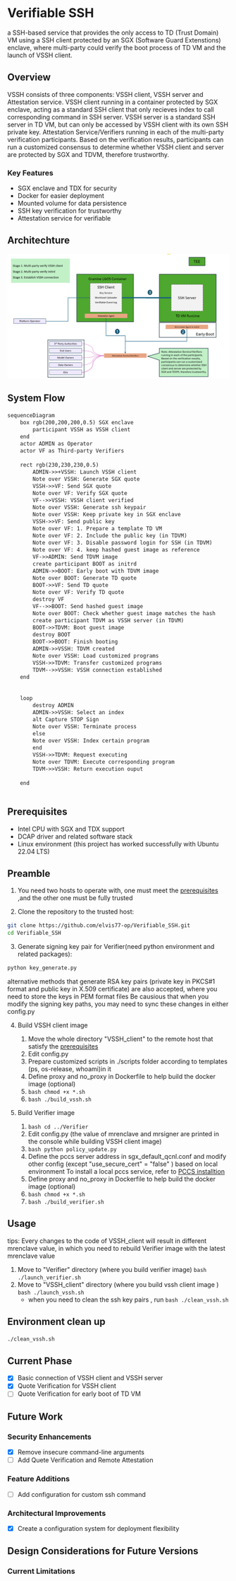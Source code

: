 # Verifiable SSH
a SSH-based service that provides the only access to TD (Trust Domain) VM using a SSH client protected by an SGX (Software Guard Extenstions) enclave, where multi-party could verify the boot process of TD VM and the launch of VSSH client.

## Overview

VSSH consists of three components: VSSH client, VSSH server and Attestation service.
VSSH client running in a container protected by SGX enclave, acting as a standard SSH client that only recieves index to call corresponding command in SSH server. VSSH server is a standard SSH server in TD VM, but can only be accessed by VSSH client with its own SSH private key. Attestation Service/Verifiers running in each of the multi-party verification participants. Based on the verification results, participants can run a customized consensus to determine whether VSSH client and server are protected by SGX and TDVM, therefore trustworthy.


### Key Features

- SGX enclave and TDX for security
- Docker for easier deployment
- Mounted volume for data persistence
- SSH key verification for trustworthy
- Attestation service for verifiable

## Architechture
![Architecture.png](images/architecture.png)
## System Flow

```mermaid
sequenceDiagram
    box rgb(200,200,200,0.5) SGX enclave
        participant VSSH as VSSH client
    end
    actor ADMIN as Operator
    actor VF as Third-party Verifiers

    rect rgb(230,230,230,0.5)
        ADMIN->>+VSSH: Launch VSSH client
        Note over VSSH: Generate SGX quote
        VSSH->>VF: Send SGX quote
        Note over VF: Verify SGX quote
        VF-->>VSSH: VSSH client verified
        Note over VSSH: Generate ssh keypair
        Note over VSSH: Keep private key in SGX enclave
        VSSH->>VF: Send public key
        Note over VF: 1. Prepare a template TD VM
        Note over VF: 2. Include the public key (in TDVM)
        Note over VF: 3. Disable password login for SSH (in TDVM)
        Note over VF: 4. keep hashed guest image as reference
        VF->>ADMIN: Send TDVM image
        create participant BOOT as initrd
        ADMIN->>BOOT: Early boot with TDVM image
        Note over BOOT: Generate TD quote
        BOOT->>VF: Send TD quote
        Note over VF: Verify TD quote 
        destroy VF
        VF-->>BOOT: Send hashed guest image
        Note over BOOT: Check whether guest image matches the hash
        create participant TDVM as VSSH server (in TDVM)
        BOOT->>TDVM: Boot guest image
        destroy BOOT
        BOOT->>BOOT: Finish booting
        ADMIN->>VSSH: TDVM created
        Note over VSSH: Load customized programs
        VSSH->>TDVM: Transfer customized programs
        TDVM-->>VSSH: VSSH connection established
    end 

    
    loop 
        destroy ADMIN
        ADMIN->>VSSH: Select an index
        alt Capture STOP Sign
        Note over VSSH: Terminate process
        else
        Note over VSSH: Index certain program
        end
        VSSH->>TDVM: Request executing
        Note over TDVM: Execute corresponding program
        TDVM->>VSSH: Return execution ouput

    end
    
```

## Prerequisites

- Intel CPU with SGX and TDX support
- DCAP driver and related software stack
- Linux environment (this project has worked successfully with Ubuntu 22.04 LTS)

## Preamble
1. You need two hosts to operate with, one must meet the [prerequisites](#prerequisites) ,and the other one must be fully trusted

2. Clone the repository to the trusted host:
```bash
git clone https://github.com/elvis77-op/Verifiable_SSH.git
cd Verifiable_SSH
```

3. Generate signing key pair for Verifier(need python environment and related packages):
```bash
python key_generate.py
```
alternative methods that generate RSA key pairs (private key in PKCS#1 format and public key in X.509 certificate) are also accepted, where you need to store the keys in PEM format files
Be causious that when you modify the signing key paths, you may need to sync these changes in either config.py

4. Build VSSH client image
    1. Move the whole directory "VSSH_client" to the remote host that satisfy the [prerequisites](#prerequisites)
    2. Edit config.py
    3. Prepare customized scripts in ./scripts folder according to templates (ps, os-release, whoami)in it
    4. Define proxy and no_proxy in Dockerfile to help build the docker image (optional)
    5. ```bash chmod +x *.sh```
    6. ```bash ./build_vssh.sh ```

5. Build Verifier image
    1. ```bash cd ../Verifier ```
    2. Edit config.py (the value of mrenclave and mrsigner are printed in the console while building VSSH client image)
    3. ```bash python policy_update.py```
    4. Define the pccs server address in sgx_default_qcnl.conf and modify other config (except "use_secure_cert" = "false" ) based on local     environment 
    To install a local pccs service, refer to [PCCS installtion](https://github.com/intel/SGXDataCenterAttestationPrimitives/tree/main/QuoteGeneration/pccs)
    5. Define proxy and no_proxy in Dockerfile to help build the docker image (optional)
    6. ```bash chmod +x *.sh```
    7. ```bash ./build_verifier.sh```

## Usage
tips: Every changes to the code of VSSH_client will result in different mrenclave value, in which you need to rebuild Verifier image with the latest mrenclave value
1. Move to "Verifier" directory (where you build verifier image)
    ```bash ./launch_verifier.sh ```
2. Move to "VSSH_client" directory (where you build vssh client image )
    ```bash ./launch_vssh.sh ```
    - when you need to clean the ssh key pairs , run  ```bash ./clean_vssh.sh ```

## Environment clean up
```bash
./clean_vssh.sh
```
## Current Phase
- [x] Basic connection of VSSH client and VSSH server
- [x] Quote Verification for VSSH client
- [ ] Quote Verification for early boot of TD VM
  
## Future Work


### Security Enhancements
- [x] Remove insecure command-line arguments
- [ ] Add Quete Verification and Remote Attestation
  
### Feature Additions
- [ ] Add configuration for custom ssh command
  
### Architectural Improvements
- [x] Create a configuration system for deployment flexibility

## Design Considerations for Future Versions

### Current Limitations